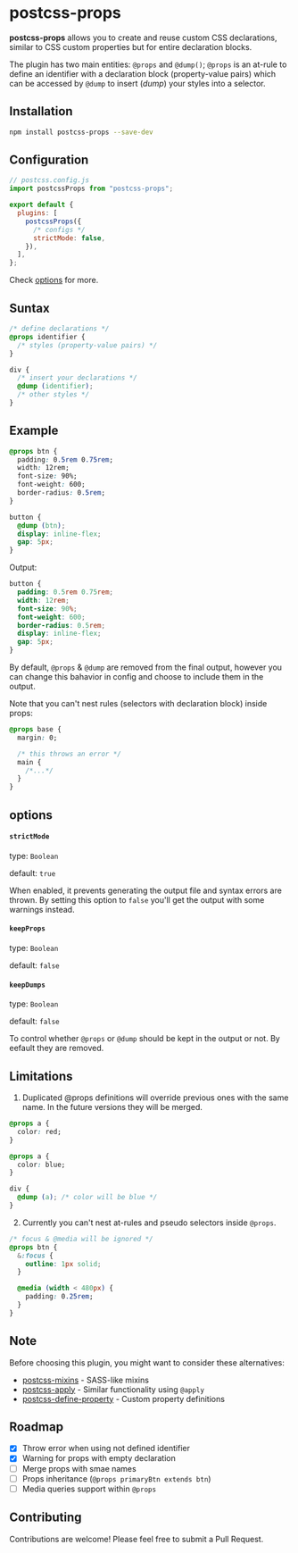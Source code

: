 # postcss-props

**postcss-props** allows you to create and reuse custom CSS declarations, similar to CSS custom properties but for entire declaration blocks.

The plugin has two main entities: `@props` and `@dump()`; `@props` is an at-rule to define an identifier with a declaration block (property-value pairs) which can be accessed by `@dump` to insert (_dump_) your styles into a selector.

## Installation

```sh
npm install postcss-props --save-dev
```

## Configuration

```js
// postcss.config.js
import postcssProps from "postcss-props";

export default {
  plugins: [
    postcssProps({
      /* configs */
      strictMode: false,
    }),
  ],
};
```

Check [options](#options) for more.

## Suntax

```css
/* define declarations */
@props identifier {
  /* styles (property-value pairs) */
}

div {
  /* insert your declarations */
  @dump (identifier);
  /* other styles */
}
```

## Example

```css
@props btn {
  padding: 0.5rem 0.75rem;
  width: 12rem;
  font-size: 90%;
  font-weight: 600;
  border-radius: 0.5rem;
}

button {
  @dump (btn);
  display: inline-flex;
  gap: 5px;
}
```

Output:

```css
button {
  padding: 0.5rem 0.75rem;
  width: 12rem;
  font-size: 90%;
  font-weight: 600;
  border-radius: 0.5rem;
  display: inline-flex;
  gap: 5px;
}
```

By default, `@props` & `@dump` are removed from the final output, however you can change this bahavior in config and choose to include them in the output.

Note that you can't nest rules (selectors with declaration block) inside props:

```css
@props base {
  margin: 0;

  /* this throws an error */
  main {
    /*...*/
  }
}
```

## options

#### `strictMode`

type: `Boolean`

default: `true`

When enabled, it prevents generating the output file and syntax errors are thrown. By setting this option to `false` you'll get the output with some warnings instead.

#### `keepProps`

type: `Boolean`

default: `false`

#### `keepDumps`

type: `Boolean`

default: `false`

To control whether `@props` or `@dump` should be kept in the output or not. By eefault they are removed.

## Limitations

1. Duplicated @props definitions will override previous ones with the same name. In the future versions they will be merged.

```css
@props a {
  color: red;
}

@props a {
  color: blue;
}

div {
  @dump (a); /* color will be blue */
}
```

2. Currently you can't nest at-rules and pseudo selectors inside `@props`.

```css
/* focus & @media will be ignored */
@props btn {
  &:focus {
    outline: 1px solid;
  }

  @media (width < 480px) {
    padding: 0.25rem;
  }
}
```

## Note

Before choosing this plugin, you might want to consider these alternatives:

- [postcss-mixins](https://www.npmjs.com/package/postcss-mixins) - SASS-like mixins
- [postcss-apply](https://www.npmjs.com/package/postcss-apply) - Similar functionality using `@apply`
- [postcss-define-property](https://www.npmjs.com/package/postcss-define-property) - Custom property definitions

## Roadmap

- [x] Throw error when using not defined identifier
- [x] Warning for props with empty declaration
- [ ] Merge props with smae names
- [ ] Props inheritance (`@props primaryBtn extends btn`)
- [ ] Media queries support within `@props`

## Contributing

Contributions are welcome! Please feel free to submit a Pull Request.
